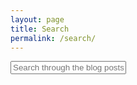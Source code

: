 ```yaml
---
layout: page
title: Search
permalink: /search/
---
```


<div id="search-container">
    <input type="text" id="search-input" placeholder="Search through the blog posts...">
    <ul id="results-container"></ul>
</div>

<script src="{{ site.baseurl }}/assets/simple-jekyll-search.min.js" type="text/javascript"></script>

<script>
    SimpleJekyllSearch({
    searchInput: document.getElementById('search-input'),
    resultsContainer: document.getElementById('results-container'),
    searchResultTemplate: '<div style="text-align: left !important;"><a href="{url}"><h1 style="text-align:left !important;">{title}</h1></a><span style="text-align:left !important;">{date}</span></div>',
    json: '{{ site.baseurl }}/search.json'
    });
</script>


<div class = "centermake">
  <div class = "frame">
      <div class="square" id="s0"></div>
      <div class="square" id="s1"></div>
      <div class="square" id="s2"></div>
      <div class="square" id="s3"></div>
      <div class="square" id="s4"></div>
      <div class="square" id="s5"></div>
      <div class="square" id="s6"></div>
      <div class="square" id="s7"></div>
      <div class="square" id="s8"></div>
  </div>
</div>
